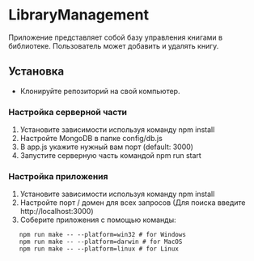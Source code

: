 #  LibraryManagement

Приложение представляет собой базу управления книгами в библиотеке. Пользователь может добавить и удалять книгу.

## Установка
* Клонируйте репозиторий на свой компьютер.

### Настройка серверной части

1. Установите зависимости используя команду npm install
2. Настройте MongoDB в папке config/db.js
3. В app.js укажите нужный вам порт (default: 3000)
4. Запустите серверную часть командой npm run start

### Настройка приложения

1. Установите зависимости используя команду npm install
2. Настройте порт / домен для всех запросов (Для поиска введите http://localhost:3000)
3. Соберите приложения с помощью команды:
```
   npm run make -- --platform=win32 # for Windows
   npm run make -- --platform=darwin # for MacOS
   npm run make -- --platform=linux # for Linux
```
